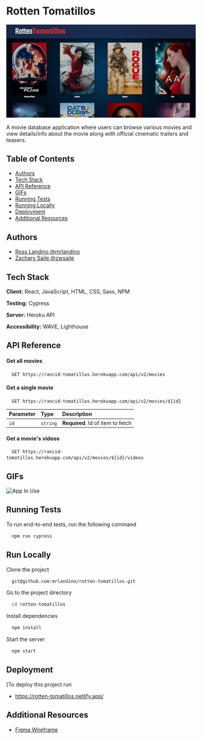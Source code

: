 # Rotten Tomatillos

![App Front Page](./public/main-screen.png)

A movie database application where users can browse various movies and view details/info about the movie along with official cinematic trailers and teasers.

## Table of Contents

- [Authors](#authors)
- [Tech Stack](#tech-stack)
- [API Reference](#api-reference)
- [GIFs](#gifs)
- [Running Tests](#running-tests)
- [Running Locally](#running-locally)
- [Deployment](#deployment)
- [Additional Resources](#additional-resources)

## Authors

- [Ross Landino @mrlandino](https://www.github.com/mrlandino)
- [Zachary Saile @zwsaile](https://www.github.com/zwsaile)


## Tech Stack

**Client:** React, JavaScript, HTML, CSS, Sass, NPM

**Testing:** Cypress

**Server:** Heroku API

**Accessibility:** WAVE, Lighthouse


## API Reference

#### Get all movies

```http
  GET https://rancid-tomatillos.herokuapp.com/api/v2/movies
```

#### Get a single movie

```http
  GET https://rancid-tomatillos.herokuapp.com/api/v2/movies/${id}
```

| Parameter | Type     | Description                       |
| :-------- | :------- | :-------------------------------- |
| `id`      | `string` | **Required**. Id of item to fetch |

#### Get a movie's videos

```http
  GET https://rancid-tomatillos.herokuapp.com/api/v2/movies/${id}/videos
```


## GIFs

![App In Use](./public/rotten-tom.gif)


## Running Tests

To run end-to-end tests, run the following command

```bash
  npm run cypress
```


## Run Locally

Clone the project

```bash
  git@github.com:mrlandino/rotten-tomatillos.git
```

Go to the project directory

```bash
  cd rotten-tomatillos
```

Install dependencies

```bash
  npm install
```

Start the server

```bash
  npm start
```


## Deployment

[To deploy this project run

- https://rotten-tomatillos.netlify.app/

## Additional Resources

- [Figma Wireframe](https://www.figma.com/file/hMy4gk4yspX1CiUwYwxACy/Rotten-Tomatillos)
